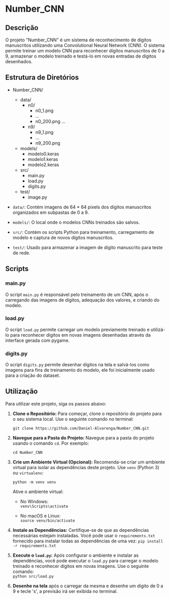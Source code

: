 # Number_CNN

## Descrição
O projeto "Number_CNN" é um sistema de reconhecimento de dígitos manuscritos utilizando uma Convolutional Neural Network (CNN). O sistema permite treinar um modelo CNN para reconhecer dígitos manuscritos de 0 a 9, armazenar o modelo treinado e testá-lo em novas entradas de dígitos desenhados.

## Estrutura de Diretórios

- Number_CNN/
	- data/
		-  n0/
			- n0_1.png
			- ...
			- n0_200.png
		    ...
		- n9/
			- n9_1.png
			- ...
		  - n9_200.png
  - models/
    - modelo0.keras
    - modelo1.keras
    - modelo2.keras
  - src/
    - main.py
    - load.py
    - digits.py
  - test/
    - image.py


- `data/`: Contém imagens de 64 * 64 pixels dos dígitos manuscritos organizados em subpastas de 0 a 9.
- `models/`: O local onde o modelos CNNs treinados são salvos.
- `src/`: Contém os scripts Python para treinamento, carregamento de modelo e captura de novos dígitos manuscritos.
- `test/`: Usado para armazenar a imagem de dígito manuscrito para teste de rede.

## Scripts

### main.py

O script `main.py` é responsável pelo treinamento de um CNN, após o carregando das imagens de dígitos, adequação dos valores, e criando do modelo.

### load.py

O script `load.py` permite carregar um modelo previamente treinado e utilizá-lo para reconhecer dígitos em novas imagens desenhadas através da interface gerada com pygame.

### digits.py

O script `digits.py` permite desenhar dígitos na tela e salvá-los como imagens para fins de treinamento do modelo, ele foi inicialmente usado para a criação do dataset.

## Utilização

Para utilizar este projeto, siga os passos abaixo:

1. **Clone o Repositório:** Para começar, clone o repositório do projeto para o seu sistema local. Use o seguinte comando no terminal:
    
    `git clone https://github.com/Daniel-Alvarenga/Number_CNN.git`
    
2. **Navegue para a Pasta do Projeto:** Navegue para a pasta do projeto usando o comando `cd`. Por exemplo:
    
    `cd Number_CNN`
    
3. **Crie um Ambiente Virtual (Opcional):** Recomenda-se criar um ambiente virtual para isolar as dependências deste projeto. Use `venv` (Python 3) ou `virtualenv`:
    
    `python -m venv venv`
    
    Ative o ambiente virtual:
    
    - No Windows:        
        `venv\Scripts\activate`
        
    - No macOS e Linux:        
        `source venv/bin/activate`
        
4. **Instale as Dependências:** Certifique-se de que as dependências necessárias estejam instaladas. Você pode usar o `requirements.txt` fornecido para instalar todas as dependências de uma vez:
    `pip install -r requirements.txt`
    
5. **Execute o `load.py`:** Após configurar o ambiente e instalar as dependências, você pode executar o `load.py` para carregar o modelo treinado e reconhecer dígitos em novas imagens. Use o seguinte comando:    
    `python src/load.py`
6. **Desenhe na tela** após o carregar da mesma e desenhe um dígito de 0 a 9 e tecle 's', a previsão irá ser exibida no terminal.
